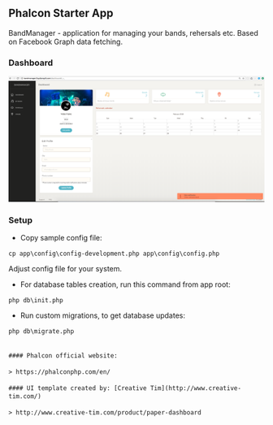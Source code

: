 ## Phalcon Starter App

BandManager - application for managing your bands, rehersals etc. 
Based on Facebook Graph data fetching.

### Dashboard

![img](bandmanager.png)


### Setup

- Copy sample config file:

```
cp app\config\config-development.php app\config\config.php 
```
Adjust config file for your system.


- For database tables creation, run this command from app root:

```
php db\init.php
```

- Run custom migrations, to get database updates:

```
php db\migrate.php


#### Phalcon official website:

> https://phalconphp.com/en/

#### UI template created by: [Creative Tim](http://www.creative-tim.com/)

> http://www.creative-tim.com/product/paper-dashboard
